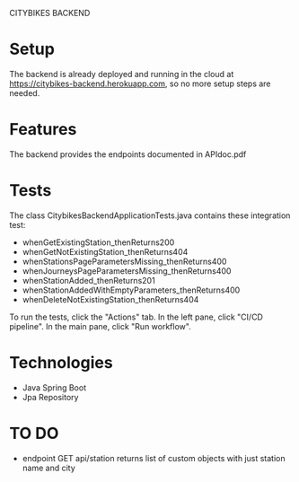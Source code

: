 
CITYBIKES BACKEND


Setup
=====

The backend is already deployed and running in the cloud at https://citybikes-backend.herokuapp.com, so no more setup steps are needed.


Features
========

The backend provides the endpoints documented in APIdoc.pdf

Tests
=====

The class CitybikesBackendApplicationTests.java contains these integration test:
- whenGetExistingStation_thenReturns200
- whenGetNotExistingStation_thenReturns404
- whenStationsPageParametersMissing_thenReturns400
- whenJourneysPageParametersMissing_thenReturns400
- whenStationAdded_thenReturns201
- whenStationAddedWithEmptyParameters_thenReturns400
- whenDeleteNotExistingStation_thenReturns404

To run the tests, click the "Actions" tab. In the left pane, click "CI/CD pipeline". In the main pane, click "Run workflow". 

Technologies
============

* Java Spring Boot
* Jpa Repository


TO DO
=====

* endpoint GET api/station returns list of custom objects with just station name and city
